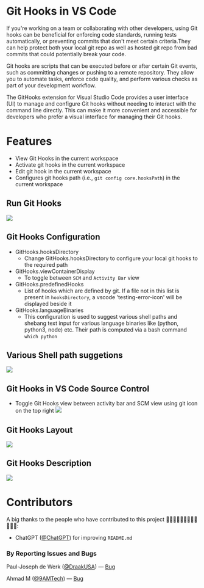 # Git Hooks in VS Code
If you're working on a team or collaborating with other developers, using Git hooks can be beneficial for enforcing code standards, running tests automatically, or preventing commits that don't meet certain criteria.They can help protect both your local git repo as well as hosted git repo from bad commits that could potentially break your code.

Git hooks are scripts that can be executed before or after certain Git events, such as committing changes or pushing to a remote repository. They allow you to automate tasks, enforce code quality, and perform various checks as part of your development workflow.

The GitHooks extension for Visual Studio Code provides a user interface (UI) to manage and configure Git hooks without needing to interact with the command line directly. This can make it more convenient and accessible for developers who prefer a visual interface for managing their Git hooks.

# Features
* View Git Hooks in the current workspace
* Activate git hooks in the current workspace
* Edit git hook in the current workspace
* Configures git hooks path (i.e., `git config core.hooksPath`) in the current workspace

## Run Git Hooks
![](https://githooks.s3.ap-south-1.amazonaws.com/run_hook.png)

## Git Hooks Configuration
- GitHooks.hooksDirectory
    - Change GitHooks.hooksDirectory to configure your local git hooks to the required path
- GitHooks.viewContainerDisplay
    - To toggle between `SCM` and `Activity Bar` view
- GitHooks.predefinedHooks
    - List of hooks which are defined by git. If a file not in this list is present in `hooksDirectory`, a vscode 'testing-error-icon' will be displayed beside it
- GitHooks.languageBinaries
    - This configuration is used to suggest various shell paths and shebang text input for various language binaries like (python, python3, node) etc.
    Their path is computed via a bash command `which python`

## Various Shell path suggetions
![](https://githooks.s3.ap-south-1.amazonaws.com/shell-suggetion.png)

## Git Hooks in VS Code Source Control
* Toggle Git Hooks view between activity bar and SCM view using git icon on the top right
![](https://githooks.s3.ap-south-1.amazonaws.com/2022-04-30.png)

## Git Hooks Layout
![](https://githooks.s3.ap-south-1.amazonaws.com/hook_options.png)

## Git Hooks Description
![](https://githooks.s3.ap-south-1.amazonaws.com/hook_hints.png)

# Contributors

A big thanks to the people who have contributed to this project 🙏🏽🙏🏽🙏🏽👨🏽‍💻🧑🏽‍💻:

- ChatGPT ([@ChatGPT](https://chat.openai.com/)) for improving `README.md`

### By Reporting Issues and Bugs

Paul-Joseph de Werk ([@DraakUSA](https://github.com/DraakUSA)) &mdash; [Bug](https://github.com/Lakshmikanth2001/GitHooks/issues/9)

Ahmad M ([@9AMTech](https://github.com/9AMTech)) &mdash; [Bug](https://github.com/Lakshmikanth2001/GitHooks/issues/5)